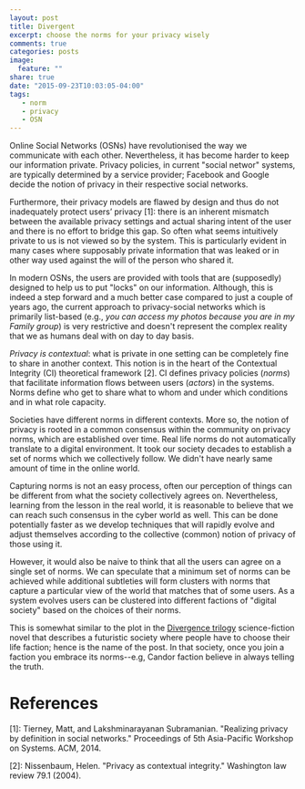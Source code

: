 ```yaml
---
layout: post
title: Divergent
excerpt: choose the norms for your privacy wisely
comments: true
categories: posts
image:
  feature: ""
share: true
date: "2015-09-23T10:03:05-04:00"
tags:
   - norm 
   - privacy
   - OSN		  
---
```


Online Social Networks (OSNs) have revolutionised the way we communicate with
each other. Nevertheless, it has become harder to keep our information private.
Privacy policies, in current "social networ" systems, are typically
determined by a service provider; Facebook and Google decide the notion of
privacy in their respective social networks. 

Furthermore, their privacy models
are flawed by design and thus do not inadequately protect users’ privacy [1]: there is an inherent mismatch between the available
privacy settings and actual sharing intent of the user and there is no effort to
bridge this gap. So often what seems intuitively private to us is not viewed so
by the system. This is particularly evident in many cases where supposably
private information that was leaked or in other way used against the will of the
person who shared it.

In modern OSNs, the users are provided with tools that are (supposedly) designed to
help us to put "locks" on our information. Although, this is indeed a step
forward and a much better case compared to just a couple of years ago, the current approach to privacy-social networks which is primarily
list-based (e.g., *you can access my photos because you are in my Family group*)
is very restrictive and doesn't represent the complex reality that we as humans
deal with on day to day basis.

*Privacy is contextual*: what is private in one setting can be completely fine to
share in another context. This notion is in the heart of the Contextual
Integrity (CI) theoretical framework [2]. CI defines privacy
policies (*norms*) that facilitate information flows between users (*actors*) in
the systems. Norms define who get to share what to whom and under which
conditions and in what role capacity.

Societies have different norms in different contexts. More so, the notion of privacy is rooted in a common consensus within the community on
privacy norms, which are established over time. Real life norms do not
automatically translate to a digital environment. It took our society decades to
establish a set of norms which we collectively follow. We didn't have nearly
same amount of time in the online world.

Capturing norms is not an easy process, often our perception of things can be
different from what the society collectively agrees on. Nevertheless, learning
from the lesson in the real world, it is reasonable to believe that we can reach
such consensus in the cyber world as well. This can be done potentially faster as we develop
techniques that will rapidly evolve and adjust themselves according to the
collective (common) notion of privacy of those using it.

However, it would also be naive to think that all the users can agree on a single set of
norms. We can speculate that a minimum set of norms can be achieved
while additional subtleties will form clusters with norms that capture a
particular view of the world that matches that of some users. As a system
evolves users can be clustered into different factions of "digital society"
based on the choices of their norms. 

This is somewhat similar to the plot in the [Divergence trilogy](https://www.goodreads.com/book/show/13335037-divergent) science-fiction novel that describes a futuristic society where people have to choose their life faction; hence is the name of the post. In that society, once you join a faction you embrace its norms--e.g, Candor faction believe in always telling the truth.

# References

[1]: Tierney, Matt, and Lakshminarayanan Subramanian. "Realizing privacy by definition in social networks." Proceedings of 5th Asia-Pacific Workshop on Systems. ACM, 2014.

[2]: Nissenbaum, Helen. "Privacy as contextual integrity." Washington law review 79.1 (2004).
